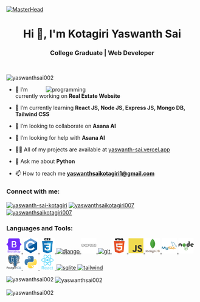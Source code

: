 [![MasterHead](https://github.com/yaswanthsai002/yaswanthsai002/assets/57896227/de6fdeaf-3dc7-449a-8e7b-5f54691bb00a)](https://www.yaswanth-sai.vercel.app)

<h1 align="center">Hi 👋, I'm Kotagiri Yaswanth Sai</h1>
<h3 align="center">College Graduate | Web Developer</h3>

<br />

<p align="left"> <img src="https://komarev.com/ghpvc/?username=yaswanthsai002&label=Profile%20views&color=0e75b6&style=flat" alt="yaswanthsai002" /> </p>

<img align="right" src="https://github.com/yaswanthsai002/yaswanthsai002/assets/57896227/a3947cb6-e655-41dc-8120-f9eced0a9d7e" width="400" alt="programming" />

- 🔭 I’m currently working on **Real Estate Website**

- 🌱 I’m currently learning **React JS, Node JS, Express JS, Mongo DB, Tailwind CSS**

- 👯 I’m looking to collaborate on **Asana AI**

- 🤝 I’m looking for help with **Asana AI**

- 👨‍💻 All of my projects are available at [yaswanth-sai.vercel.app](yaswanth-sai.vercel.app)

- 💬 Ask me about **Python**

- 📫 How to reach me **yaswanthsaikotagiri1@gmail.com**

<h3 align="left">Connect with me:</h3>
<p align="left">
<a href="https://linkedin.com/in/yaswanth-sai-kotagiri" target="blank"><img align="center" src="https://raw.githubusercontent.com/rahuldkjain/github-profile-readme-generator/master/src/images/icons/Social/linked-in-alt.svg" alt="yaswanth-sai-kotagiri" height="30" width="40" /></a>
<a href="https://fb.com/yaswanthsaikotagiri007" target="blank"><img align="center" src="https://raw.githubusercontent.com/rahuldkjain/github-profile-readme-generator/master/src/images/icons/Social/facebook.svg" alt="yaswanthsaikotagiri007" height="30" width="40" /></a>
<a href="https://instagram.com/yaswanthsaikotagiri007" target="blank"><img align="center" src="https://raw.githubusercontent.com/rahuldkjain/github-profile-readme-generator/master/src/images/icons/Social/instagram.svg" alt="yaswanthsaikotagiri007" height="30" width="40" /></a>
</p>

<h3 align="left">Languages and Tools:</h3>
<p align="left"> <a href="https://getbootstrap.com" target="_blank" rel="noreferrer"> <img src="https://raw.githubusercontent.com/devicons/devicon/master/icons/bootstrap/bootstrap-plain-wordmark.svg" alt="bootstrap" width="40" height="40"/> </a> <a href="https://www.cprogramming.com/" target="_blank" rel="noreferrer"> <img src="https://raw.githubusercontent.com/devicons/devicon/master/icons/c/c-original.svg" alt="c" width="40" height="40"/> </a> <a href="https://www.w3schools.com/css/" target="_blank" rel="noreferrer"> <img src="https://raw.githubusercontent.com/devicons/devicon/master/icons/css3/css3-original-wordmark.svg" alt="css3" width="40" height="40"/> </a> <a href="https://www.djangoproject.com/" target="_blank" rel="noreferrer"> <img src="https://cdn.worldvectorlogo.com/logos/django.svg" alt="django" width="40" height="40"/> </a> <a href="https://expressjs.com" target="_blank" rel="noreferrer"> <img src="https://raw.githubusercontent.com/devicons/devicon/master/icons/express/express-original-wordmark.svg" alt="express" width="40" height="40"/> </a> <a href="https://git-scm.com/" target="_blank" rel="noreferrer"> <img src="https://www.vectorlogo.zone/logos/git-scm/git-scm-icon.svg" alt="git" width="40" height="40"/> </a> <a href="https://www.w3.org/html/" target="_blank" rel="noreferrer"> <img src="https://raw.githubusercontent.com/devicons/devicon/master/icons/html5/html5-original-wordmark.svg" alt="html5" width="40" height="40"/> </a> <a href="https://developer.mozilla.org/en-US/docs/Web/JavaScript" target="_blank" rel="noreferrer"> <img src="https://raw.githubusercontent.com/devicons/devicon/master/icons/javascript/javascript-original.svg" alt="javascript" width="40" height="40"/> </a> <a href="https://www.mongodb.com/" target="_blank" rel="noreferrer"> <img src="https://raw.githubusercontent.com/devicons/devicon/master/icons/mongodb/mongodb-original-wordmark.svg" alt="mongodb" width="40" height="40"/> </a> <a href="https://www.mysql.com/" target="_blank" rel="noreferrer"> <img src="https://raw.githubusercontent.com/devicons/devicon/master/icons/mysql/mysql-original-wordmark.svg" alt="mysql" width="40" height="40"/> </a> <a href="https://nodejs.org" target="_blank" rel="noreferrer"> <img src="https://raw.githubusercontent.com/devicons/devicon/master/icons/nodejs/nodejs-original-wordmark.svg" alt="nodejs" width="40" height="40"/> </a> <a href="https://www.postgresql.org" target="_blank" rel="noreferrer"> <img src="https://raw.githubusercontent.com/devicons/devicon/master/icons/postgresql/postgresql-original-wordmark.svg" alt="postgresql" width="40" height="40"/> </a> <a href="https://www.python.org" target="_blank" rel="noreferrer"> <img src="https://raw.githubusercontent.com/devicons/devicon/master/icons/python/python-original.svg" alt="python" width="40" height="40"/> </a> <a href="https://reactjs.org/" target="_blank" rel="noreferrer"> <img src="https://raw.githubusercontent.com/devicons/devicon/master/icons/react/react-original-wordmark.svg" alt="react" width="40" height="40"/> </a> <a href="https://www.sqlite.org/" target="_blank" rel="noreferrer"> <img src="https://www.vectorlogo.zone/logos/sqlite/sqlite-icon.svg" alt="sqlite" width="40" height="40"/> </a> <a href="https://tailwindcss.com/" target="_blank" rel="noreferrer"> <img src="https://www.vectorlogo.zone/logos/tailwindcss/tailwindcss-icon.svg" alt="tailwind" width="40" height="40"/> </a> </p>

<p><img align="left" src="https://github-readme-stats.vercel.app/api/top-langs?username=yaswanthsai002&show_icons=true&locale=en&layout=compact" alt="yaswanthsai002" /></p>

<p>&nbsp;<img align="center" src="https://github-readme-stats.vercel.app/api?username=yaswanthsai002&show_icons=true&locale=en" alt="yaswanthsai002" /></p>

<p><img align="center" src="https://github-readme-streak-stats.herokuapp.com/?user=yaswanthsai002&" alt="yaswanthsai002" /></p>
